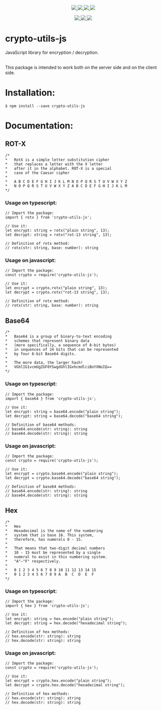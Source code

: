 <p align="center">
    <a href="https://www.typescriptlang.org/">
        <img src="https://img.shields.io/badge/--3178C6?logo=typescript&logoColor=ffffff" />
    </a>
    <a href="https://www.javascript.com/">
        <img src="https://img.shields.io/badge/--F7DF1E?logo=javascript&logoColor=000" />
    </a>
    <a href="https://github.com/psykher/crypto-utils-js/blob/master/LICENSE">
        <img src="https://img.shields.io/badge/license-ISC-blue.svg?style=flat" />
    </a>
    <a href="https://github.com/psykher/crypto-utils-js/blob/master/CONTRIBUTING.md">
        <img src="https://img.shields.io/badge/PRs-welcome-red.svg?style=flat" />
    </a>
</p>

<p align="center">
    <a href="https://www.npmjs.org/package/crypto-utils-js">
        <img src="https://img.shields.io/npm/v/crypto-utils-js.svg?style=flat" />
    </a>
    <a href="https://packagequality.com/#?package=crypto-utils-js">
        <img src="https://packagequality.com/shield/crypto-utils-js.svg?style=flat" />
    </a>
    <a href="https://www.npmjs.org/package/crypto-utils-js">
        <img src="https://img.shields.io/npm/dm/crypto-utils-js.svg?style=flat" />
    </a>
</p>

# crypto-utils-js

JavaScript library for encryption / decryption. </br></br>

This package is intended to work both on the server side and on the client side.

# Installation:

```
$ npm install --save crypto-utils-js
```

# Documentation:

## **ROT-X**

```
/* 
*   RotX is a simple letter substitution cipher 
*   that replaces a letter with the X letter 
*   after it in the alphabet. ROT-X is a special 
*   case of the Caesar cipher
*
*   A B C D E F G H I J K L M N O P Q R S T U V W X Y Z
*   N O P Q R S T U V W X Y Z A B C D E F G H I J K L M
*/
```

### Usage on typescript:

```
// Import the package:
import { rotx } from 'crypto-utils-js';

// Use it:
let encrypt: string = rotx("plain string", 13);
let decrypt: string = rotx("rot-13 string", 13);

// Definition of rotx method:
// rotx(str: string, base: number): string
```

### Usage on javascript:

```
// Import the package:
const crypto = require('crypto-utils-js');

// Use it:
let encrypt = crypto.rotx("plain string", 13);
let decrypt = crypto.rotx("rot-13 string", 13);

// Definition of rotx method:
// rotx(str: string, base: number): string
```

## **Base64**

```
/* 
*   Base64 is a group of binary-to-text encoding 
*   schemes that represent binary data 
*   (more specifically, a sequence of 8-bit bytes) 
*   in sequences of 24 bits that can be represented 
*   by four 6-bit Base64 digits.
*
*   The more data, the larger hash!
*   VGhlIG1vcmUgZGF0YSwgdGhlIGxhcmdlciBoYXNoIQ==
*/
```

### Usage on typescript:

```
// Import the package:
import { base64 } from 'crypto-utils-js';

// Use it:
let encrypt: string = base64.encode("plain string");
let decrypt: string = base64.decode("base64 string");

// Definition of base64 methods:
// base64.encode(str: string): string
// base64.decode(str: string): string
```

### Usage on javascript:

```
// Import the package:
const crypto = require('crypto-utils-js');

// Use it:
let encrypt = crypto.base64.encode("plain string");
let decrypt = crypto.base64.decode("base64 string");

// Definition of base64 methods:
// base64.encode(str: string): string
// base64.decode(str: string): string
```

## **Hex**

```
/* 
*   Hex
*   Hexadecimal is the name of the numbering 
*   system that is base 16. This system, 
*   therefore, has numerals 0 - 15.
*
*   That means that two-digit decimal numbers 
*   10 - 15 must be represented by a single 
*   numeral to exist in this numbering system.
*   "A"–"F" respectively.
*
*   0 1 2 3 4 5 6 7 8 9 10 11 12 13 14 15
*   0 1 2 3 4 5 6 7 8 9 A  B  C  D  E  F
*/
```

### Usage on typescript:

```
// Import the package:
import { hex } from 'crypto-utils-js';

// Use it:
let encrypt: string = hex.encode("plain string");
let decrypt: string = hex.decode("hexadecimal string");

// Definition of hex methods:
// hex.encode(str: string): string
// hex.decode(str: string): string
```

### Usage on javascript:

```
// Import the package:
const crypto = require('crypto-utils-js');

// Use it:
let encrypt = crypto.hex.encode("plain string");
let decrypt = crypto.hex.decode("hexadecimal string");

// Definition of hex methods:
// hex.encode(str: string): string
// hex.decode(str: string): string
```
